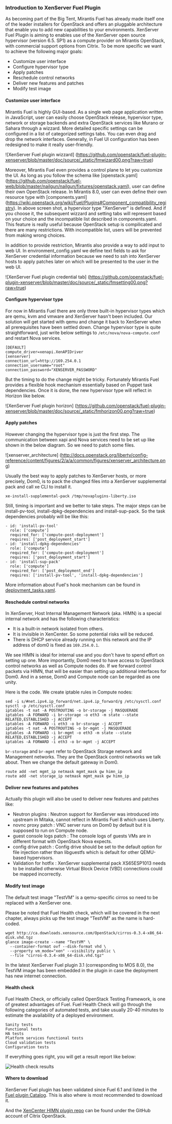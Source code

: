 ### Introduction to XenServer Fuel Plugin

As becoming part of the Big Tent, Mirantis Fuel has already made itself one of
the leader installers for OpenStack and offers an pluggable architecture that
enable you to add new capabilities to your environments. XenServer Fuel Plugin
is aiming to enables use of the XenServer open source hypervisor (version 6.5.
SP1) as a compute provider on Mirantis OpenStack, with commercial support
options from Citrix. To be more specific we want to achieve the following major
goals:

* Customize user interface
* Configure hypervisor type
* Apply patches
* Reschedule control networks
* Deliver new features and patches
* Modify test image

#### Customize user interface

Mirantis Fuel is highly GUI-based. As a single web page application written in
JavaScript, user can easily choose OpenStack release, hypervisor type, network
or storage backends and extra OpenStack services like Murano or Sahara through
a wizzard. More detailed specific settings can be configured in a list of
categorized settings tabs. You can even drag and drop the network interfaces.
Generally, in Fuel UI configuration has been redesigned to make it really
user-friendly.

![XenServer Fuel plugin wizzard]
(https://github.com/openstack/fuel-plugin-xenserver/blob/master/doc/source/_static/fmwizard00.png?raw=true)

Moreover, Mirantis Fuel even provides a control plane to let you customize the
UI. As long as you follow the schema like [openstack.yaml]
(https://github.com/openstack/fuel-web/blob/master/nailgun/nailgun/fixtures/openstack.yaml),
user can define their own OpenStack release. In Mirantis 8.0, user can even
define their own resource type with [components.yaml]
(https://wiki.openstack.org/wiki/Fuel/Plugins#Component_compatibility_registry).
In above screen shot, a hypervisor type "XenServer" is defined. And if you
choose it, the subsequent wizzard and setting tabs will represent based on your
choice and the incompatible list described in components.yaml. This feature is
really useful because OpenStack setup is compilicated and there are many
restrictions. With incompatible list, users will be prevented from making wrong
choices.

In addition to provide restriction, Mirantis also provide a way to add input to
web UI. In environment_config.yaml we define text fields to ask for XenServer
credential information because we need to ssh into XenServer hosts to apply
patches later on which will be presented to the user in the web UI.

![XenServer Fuel plugin credential tab]
(https://github.com/openstack/fuel-plugin-xenserver/blob/master/doc/source/_static/fmsetting00.png?raw=true)

#### Configure hypervisor type

For now in Mirantis Fuel there are only three built-in hypervisor types which
are qemu, kvm and vmware and XenServer hasn't been included. Our solution will
get started with qemu and change it back to XenServer when all prerequisites
have been settled down. Change hypervisor type is quite straightforward, just
write below settings to `/etc/nova/nova-compute.conf` and restart Nova services.

    [DEFAULT]
    compute_driver=xenapi.XenAPIDriver
    [xenserver]
    connection_url=http://169.254.0.1
    connection_username="root"
    connection_password="XENSERVER_PASSWORD"

But the timing to do the change might be tricky. Fortunately Mirantis Fuel
provides a flexible hook mechanism essentially based on Puppet task
dependencies. Once it is done, the new hypervisor type will reflect in Horizon
like below.

![XenServer Fuel plugin horizon]
(https://github.com/openstack/fuel-plugin-xenserver/blob/master/doc/source/_static/fmhorizon00.png?raw=true)

#### Apply patches

However changing the hypervisor type is just the first step. The communication
between xapi and Nova services need to be set up like shown in the below
diagram. So we need to patch some files.

![xenserver_architecture]
(http://docs.openstack.org/liberty/config-reference/content/figures/2/a/a/common/figures/xenserver_architecture.png)

Usually the best way to apply patches to XenServer hosts, or more precisely,
Dom0, is to pack the changed files into a XenServer supplemental pack and call
xe CLI to install it.

    xe-install-supplemental-pack /tmp/novaplugins-liberty.iso

Still, timing is important and we better to take steps. The major steps can be
install-pv-tool, install-dpkg-dependencies and install-sup-pack. So the task
dependencies probably will be like this:

    - id: 'install-pv-tool'
      role: ['compute']
      required_for: ['compute-post-deployment']
      requires: ['post_deployment_start']
    - id: 'install-dpkg-dependencies'
      role: ['compute']
      required_for: ['compute-post-deployment']
      requires: ['post_deployment_start']
    - id: 'install-sup-pack'
      role: ['compute']
      required_for: ['post_deployment_end']
      requires: ['install-pv-tool', 'install-dpkg-dependencies']

More information about Fuel's hook mechanism can be found in
[deployment_tasks.yaml](https://wiki.openstack.org/wiki/Fuel/Plugins#deployment_tasks.yaml).

#### Reschedule control networks

In XenServer, Host Internal Management Network (aka. HIMN) is a special internal
network and has the following characteristics:

* It is a built-in network isolated from others.
* It is invisible in XenCenter. So some potential risks will be reduced.
* There is DHCP service already running on this network and the IP address of
  dom0 is fixed as `169.254.0.1`.

We see HIMN is ideal for internal use and you don't have to spend effort on
setting up one. More importantly, Dom0 need to have access to OpenStack control
networks as well as Compute nodes do. If we forward control packets via HIMN,
that will be easier than setting up additional interfaces for Dom0. And in a
sense, Dom0 and Compute node can be regarded as one unity.

Here is the code. We create iptable rules in Compute nodes:

    sed -i s/#net.ipv4.ip_forward/net.ipv4.ip_forward/g /etc/sysctl.conf
    sysctl -p /etc/sysctl.conf
    iptables -t nat -A POSTROUTING -o br-storage -j MASQUERADE
    iptables -A FORWARD -i br-storage -o eth3 -m state --state RELATED,ESTABLISHED -j ACCEPT
    iptables -A FORWARD -i eth3 -o br-storage -j ACCEPT
    iptables -t nat -A POSTROUTING -o br-mgmt -j MASQUERADE
    iptables -A FORWARD -i br-mgmt -o eth3 -m state --state RELATED,ESTABLISHED -j ACCEPT
    iptables -A FORWARD -i eth3 -o br-mgmt -j ACCEPT

`br-storage` and `br-mgmt` refer to OpenStack Storage network and Management
networks. They are the OpenStack control networks we talk about. Then we change
the default gateway in Dom0.

    route add -net mgmt_ip netmask mgmt_mask gw himn_ip
    route add -net storage_ip netmask mgmt_mask gw himn_ip

#### Deliver new features and patches

Actually this plugin will also be used to deliver new features and patches like:

* Neutron plugins : Neutron support for XenServer was introduced into upstream
  in Mitaka, cannot reflect in Mirantis Fuel 8 which uses Liberty.
* novnc proxy patch : VNC server runs on Dom0 by default but it is supposed to
  run on Compute node.
* guest console logs patch : The console logs of guests VMs are in different
  format with OpenStack Nova expects.
* config drive patch : Config drive should be set to the default option for
  file injection rather than libguestfs which is default for other QEMU-based
  hypervisors.
* Validation for hotfix : XenServer supplemental pack XS65ESP1013 needs to be
  installed otherwise Virtual Block Device (VBD) connections could be mapped
  incorrectly.

#### Modify test image

The default test image "TestVM" is a qemu-specific cirros so need to be
replaced with a XenServer one.

Please be noted that Fuel Health check, which will be covered in the next
chapter, always picks up the test image "TestVM" as the name is hard-coded.

    wget http://ca.downloads.xensource.com/OpenStack/cirros-0.3.4-x86_64-disk.vhd.tgz
    glance image-create --name "TestVM" \
      --container-format ovf --disk-format vhd \
      --property vm_mode="xen" --visibility public \
      --file "cirros-0.3.4-x86_64-disk.vhd.tgz"

In the latest XenServer Fuel plugin 3.1 (corresponding to MOS 8.0), the TestVM
image has been embedded in the plugin in case the deployment has new internet
connection.

#### Health check

Fuel Health Check, or officially called OpenStack Testing Framework, is one of
greatest advantages of Fuel. Fuel Health Check will go through the following
categories of automated tests, and take usually 20-40 minutes to estimate the
availability of a deployed environment.

    Sanity tests
    Functional tests
    HA tests
    Platform services functional tests
    Cloud validation tests
    Configuration tests

If everything goes right, you will get a result report like below:

![Health check results](mos8-healthcheck-result.png?raw=true)

#### Where to download

XenServer Fuel plugin has been validated since Fuel 6.1 and listed in the
[Fuel plugin Catalog](https://www.mirantis.com/validated-solution-integrations/fuel-plugins/).
This is also where is most recommended to download it.

And the [XenCenter HIMN plugin repo](https://github.com/citrix-openstack/xencenter-himn-plugin)
can be found under the GitHub account of Citrix OpenStack.
